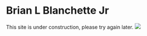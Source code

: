 <!doctype html>

<html>

<head>
<h1> Brian L Blanchette Jr </h1>
</head>

<body>
This site is under construction, please try again later.
</body>

<img src="https://media.licdn.com/mpr/mpr/shrinknp_200_200/AAEAAQAAAAAAAAhsAAAAJDBkNTc3MGY0LTFkYmQtNDczMS04MTlkLTRiYjM2NDlhZGE3Ng.jpg" />






</html>

